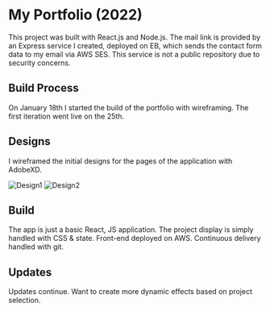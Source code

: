 # My Portfolio (2022)

This project was built with React.js and Node.js. The mail link is provided by an Express service I created, deployed on EB, which sends the contact form data to my email via AWS SES. This service is not a public repository due to security concerns.

## Build Process

On January 18th I started the build of the portfolio with wireframing. The first iteration went live on the 25th.

## Designs

I wireframed the initial designs for the pages of the application with AdobeXD.

![Design1](https://i.imgur.com/BlHbKxM.png)
![Design2](https://i.imgur.com/yMFR2J7.png)


## Build

The app is just a basic React, JS application. The project display is simply handled with CSS & state. Front-end deployed on AWS. Continuous delivery handled with git.

## Updates

Updates continue. Want to create more dynamic effects based on project selection.
